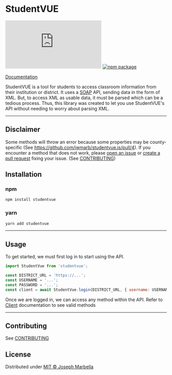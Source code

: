 # StudentVUE

[![license](https://img.shields.io/github/license/jwmarb/studentvue.js)](https://github.com/jwmarb/studentvue.js/blob/main/LICENSE) [![npm package](https://img.shields.io/npm/v/studentvue)](https://www.npmjs.com/package/studentvue)

[Documentation](https://jwmarb.github.io/studentvue.js/)

StudentVUE is a tool for students to access classroom information from their institution or district. It uses a [SOAP](https://en.wikipedia.org/wiki/SOAP) API, sending data in the form of XML. But, to access XML as usable data, it must be parsed which can be a tedious process. Thus, this library was created to let you use StudentVUE's API without needing to worry about parsing XML.

---

## Disclaimer

Some methods will throw an error because some properties may be county-specific (See https://github.com/jwmarb/studentvue.js/pull/4). If you encounter a method that does not work, please [open an issue](https://github.com/jwmarb/studentvue.js/issues) or [create a pull request](https://github.com/jwmarb/studentvue.js/pulls) fixing your issue. (See [CONTRIBUTING](/CONTRIBUTING.md))

## Installation

### npm

```sh
npm install studentvue
```

### yarn

```sh
yarn add studentvue
```

---

## Usage

To get started, we must first log in to start using the API.

```js
import StudentVue from 'studentvue';

const DISTRICT_URL = 'https://...';
const USERNAME = '...';
const PASSWORD = '...';
const client = await StudentVue.login(DISTRICT_URL, { username: USERNAME, password: PASSWORD });
```

Once we are logged in, we can access any method within the API. Refer to [Client](https://jwmarb.github.io/studentvue.js/Client.html) documentation to see valid methods

---

## Contributing

See [CONTRIBUTING](/CONTRIBUTING.md)

## License

Distributed under [MIT © Joseph Marbella](https://github.com/jwmarb/studentvue.js/blob/main/LICENSE)
